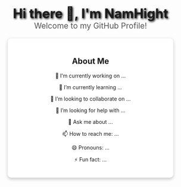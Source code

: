 <!-- Add this at the top of your README.md -->
<style>
  .center {
    text-align: center;
  }
  .title {
    font-size: 2.5em;
    font-weight: bold;
    text-shadow: 2px 2px 5px #000;
  }
  .subtitle {
    font-size: 1.5em;
    color: #555;
  }
  .card {
    border: 1px solid #eee;
    border-radius: 10px;
    box-shadow: 0 4px 8px rgba(0,0,0,0.2);
    padding: 20px;
    margin: 20px auto;
    width: 80%;
    background: #fff;
  }
  .card:hover {
    transform: scale(1.05);
    transition: transform 0.2s;
  }
</style>

<div class="center">
  <div class="title">Hi there 👋, I'm NamHight</div>
  <div class="subtitle">Welcome to my GitHub Profile!</div>
</div>

<div class="card center">
  <h2>About Me</h2>
  <p>🔭 I’m currently working on ...</p>
  <p>🌱 I’m currently learning ...</p>
  <p>👯 I’m looking to collaborate on ...</p>
  <p>🤔 I’m looking for help with ...</p>
  <p>💬 Ask me about ...</p>
  <p>📫 How to reach me: ...</p>
  <p>😄 Pronouns: ...</p>
  <p>⚡ Fun fact: ...</p>
</div>
